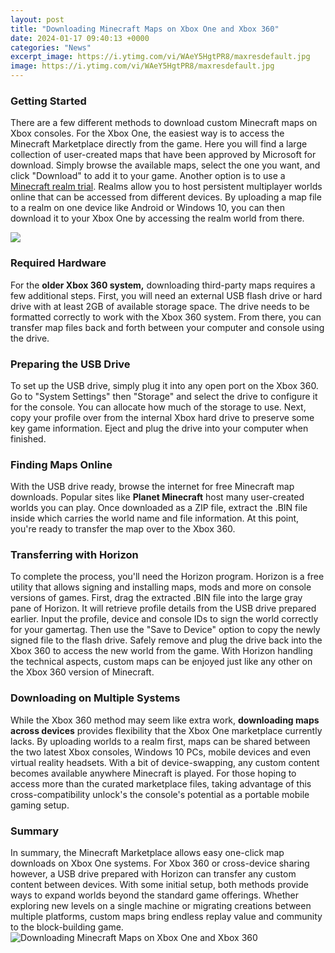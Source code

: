 ```yaml
---
layout: post
title: "Downloading Minecraft Maps on Xbox One and Xbox 360"
date: 2024-01-17 09:40:13 +0000
categories: "News"
excerpt_image: https://i.ytimg.com/vi/WAeY5HgtPR8/maxresdefault.jpg
image: https://i.ytimg.com/vi/WAeY5HgtPR8/maxresdefault.jpg
---
```


### Getting Started
There are a few different methods to download custom Minecraft maps on Xbox consoles. For the Xbox One, the easiest way is to access the Minecraft Marketplace directly from the game. Here you will find a large collection of user-created maps that have been approved by Microsoft for download. Simply browse the available maps, select the one you want, and click "Download" to add it to your game. 
Another option is to use a [Minecraft realm trial](https://store.fi.io.vn/chihuahuas-lover-santa-claus-christmas-dogs-pajamas-153-chihuahua-dog). Realms allow you to host persistent multiplayer worlds online that can be accessed from different devices. By uploading a map file to a realm on one device like Android or Windows 10, you can then download it to your Xbox One by accessing the realm world from there.

![](https://robots.net/wp-content/uploads/2023/09/how-to-download-minecraft-maps-on-xbox-one-2022-1696073164.jpg)
### Required Hardware 
For the **older Xbox 360 system,** downloading third-party maps requires a few additional steps. First, you will need an external USB flash drive or hard drive with at least 2GB of available storage space. The drive needs to be formatted correctly to work with the Xbox 360 system. From there, you can transfer map files back and forth between your computer and console using the drive.
### Preparing the USB Drive
To set up the USB drive, simply plug it into any open port on the Xbox 360. Go to "System Settings" then "Storage" and select the drive to configure it for the console. You can allocate how much of the storage to use. Next, copy your profile over from the internal Xbox hard drive to preserve some key game information. Eject and plug the drive into your computer when finished.
### Finding Maps Online
With the USB drive ready, browse the internet for free Minecraft map downloads. Popular sites like **Planet Minecraft** host many user-created worlds you can play. Once downloaded as a ZIP file, extract the .BIN file inside which carries the world name and file information. At this point, you're ready to transfer the map over to the Xbox 360.
### Transferring with Horizon  
To complete the process, you'll need the Horizon program. Horizon is a free utility that allows signing and installing maps, mods and more on console versions of games. First, drag the extracted .BIN file into the large gray pane of Horizon. It will retrieve profile details from the USB drive prepared earlier. Input the profile, device and console IDs to sign the world correctly for your gamertag. Then use the "Save to Device" option to copy the newly signed file to the flash drive. Safely remove and plug the drive back into the Xbox 360 to access the new world from the game. With Horizon handling the technical aspects, custom maps can be enjoyed just like any other on the Xbox 360 version of Minecraft.
### Downloading on Multiple Systems
While the Xbox 360 method may seem like extra work, **downloading maps across devices** provides flexibility that the Xbox One marketplace currently lacks. By uploading worlds to a realm first, maps can be shared between the two latest Xbox consoles, Windows 10 PCs, mobile devices and even virtual reality headsets. With a bit of device-swapping, any custom content becomes available anywhere Minecraft is played. For those hoping to access more than the curated marketplace files, taking advantage of this cross-compatibility unlock's the console's potential as a portable mobile gaming setup.
### Summary 
In summary, the Minecraft Marketplace allows easy one-click map downloads on Xbox One systems. For Xbox 360 or cross-device sharing however, a USB drive prepared with Horizon can transfer any custom content between devices. With some initial setup, both methods provide ways to expand worlds beyond the standard game offerings. Whether exploring new levels on a single machine or migrating creations between multiple platforms, custom maps bring endless replay value and community to the block-building game.
![Downloading Minecraft Maps on Xbox One and Xbox 360](https://i.ytimg.com/vi/WAeY5HgtPR8/maxresdefault.jpg)